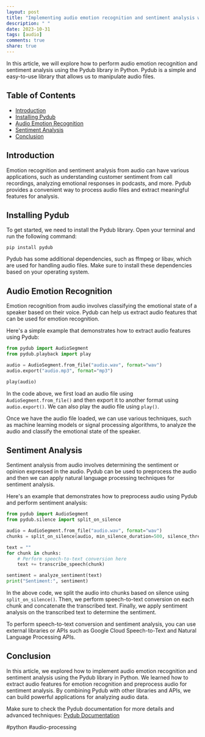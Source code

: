 ```yaml
---
layout: post
title: "Implementing audio emotion recognition and sentiment analysis with Pydub"
description: " "
date: 2023-10-31
tags: [audio]
comments: true
share: true
---
```


In this article, we will explore how to perform audio emotion recognition and sentiment analysis using the Pydub library in Python. Pydub is a simple and easy-to-use library that allows us to manipulate audio files.

## Table of Contents
- [Introduction](#introduction)
- [Installing Pydub](#installing-pydub)
- [Audio Emotion Recognition](#audio-emotion-recognition)
- [Sentiment Analysis](#sentiment-analysis)
- [Conclusion](#conclusion)

## Introduction

Emotion recognition and sentiment analysis from audio can have various applications, such as understanding customer sentiment from call recordings, analyzing emotional responses in podcasts, and more. Pydub provides a convenient way to process audio files and extract meaningful features for analysis.

## Installing Pydub

To get started, we need to install the Pydub library. Open your terminal and run the following command:

```shell
pip install pydub
```

Pydub has some additional dependencies, such as ffmpeg or libav, which are used for handling audio files. Make sure to install these dependencies based on your operating system.

## Audio Emotion Recognition

Emotion recognition from audio involves classifying the emotional state of a speaker based on their voice. Pydub can help us extract audio features that can be used for emotion recognition.

Here's a simple example that demonstrates how to extract audio features using Pydub:

```python
from pydub import AudioSegment
from pydub.playback import play

audio = AudioSegment.from_file("audio.wav", format="wav")
audio.export("audio.mp3", format="mp3")

play(audio)
```

In the code above, we first load an audio file using `AudioSegment.from_file()` and then export it to another format using `audio.export()`. We can also play the audio file using `play()`.

Once we have the audio file loaded, we can use various techniques, such as machine learning models or signal processing algorithms, to analyze the audio and classify the emotional state of the speaker.

## Sentiment Analysis

Sentiment analysis from audio involves determining the sentiment or opinion expressed in the audio. Pydub can be used to preprocess the audio and then we can apply natural language processing techniques for sentiment analysis.

Here's an example that demonstrates how to preprocess audio using Pydub and perform sentiment analysis:

```python
from pydub import AudioSegment
from pydub.silence import split_on_silence

audio = AudioSegment.from_file("audio.wav", format="wav")
chunks = split_on_silence(audio, min_silence_duration=500, silence_thresh=-30)

text = ""
for chunk in chunks:
    # Perform speech-to-text conversion here
    text += transcribe_speech(chunk)

sentiment = analyze_sentiment(text)
print("Sentiment:", sentiment)
```

In the above code, we split the audio into chunks based on silence using `split_on_silence()`. Then, we perform speech-to-text conversion on each chunk and concatenate the transcribed text. Finally, we apply sentiment analysis on the transcribed text to determine the sentiment.

To perform speech-to-text conversion and sentiment analysis, you can use external libraries or APIs such as Google Cloud Speech-to-Text and Natural Language Processing APIs.

## Conclusion

In this article, we explored how to implement audio emotion recognition and sentiment analysis using the Pydub library in Python. We learned how to extract audio features for emotion recognition and preprocess audio for sentiment analysis. By combining Pydub with other libraries and APIs, we can build powerful applications for analyzing audio data.

Make sure to check the Pydub documentation for more details and advanced techniques: [Pydub Documentation](https://github.com/jiaaro/pydub)

#python #audio-processing